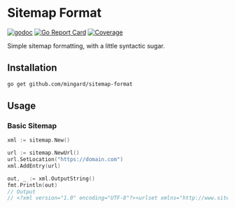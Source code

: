 # Sitemap Format

[![godoc](http://img.shields.io/badge/godoc-reference-blue.svg?style=flat)](https://godoc.org/github.com/mingard/sitemap-format)
[![Go Report Card](https://goreportcard.com/badge/mingard/sitemap-format)](https://goreportcard.com/report/mingard/sitemap-format)
[![Coverage](https://gocover.io/_badge/github.com/mingard/sitemap-format)](https://gocover.io/github.com/mingard/sitemap-format)

Simple sitemap formatting, with a little syntactic sugar.

## Installation

```sh
go get github.com/mingard/sitemap-format
```

## Usage

### Basic Sitemap

```go
xml := sitemap.New()

url := sitemap.NewUrl()
url.SetLocation("https://domain.com")
xml.AddEntry(url)

out, _ := xml.OutputString()
fmt.Println(out)
// Output
// <?xml version="1.0" encoding="UTF-8"?><urlset xmlns="http://www.sitemaps.org/schemas/sitemap/0.9"><url><loc>https://domain.com</loc><lastmod>2022-11-03T11:56:00.26065Z</lastmod></url></urlset>

```
